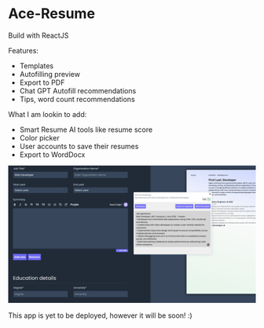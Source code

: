 # Ace-Resume
Build with ReactJS

Features:
- Templates
- Autofilling preview
- Export to PDF
- Chat GPT Autofill recommendations
- Tips, word count recommendations

What I am lookin to add:
- Smart Resume AI tools like resume score
- Color picker
- User accounts to save their resumes
- Export to WordDocx

![Alt text](src/Components/Data/images/home2.jpg "AceResume")

This app is yet to be deployed, however it will be soon!
:)
